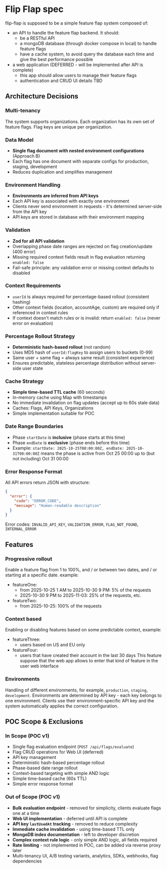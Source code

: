 # Flip Flap spec

flip-flap is supposed to be a simple feature flap system composed of:
- an API to handle the feature flap backend. It should:
  - be a RESTful API
  - a mongoDB database (through docker compose in local) to handle feature flags
  - have a cache system, to avoid query the database each time and give the best performance possible
- a web application (DEFERRED - will be implemented after API is complete)
  - this app should allow users to manage their feature flags
  - authentication and CRUD UI details TBD

## Architecture Decisions

### Multi-tenancy
The system supports organizations. Each organization has its own set of feature flags. Flag keys are unique per organization.

### Data Model
- **Single flag document with nested environment configurations** (Approach B)
- Each flag has one document with separate configs for production, staging, development
- Reduces duplication and simplifies management

### Environment Handling
- **Environments are inferred from API keys**
- Each API key is associated with exactly one environment
- Clients never send environment in requests - it's determined server-side from the API key
- API keys are stored in database with their environment mapping

### Validation
- **Zod for all API validation**
- Overlapping phase date ranges are rejected on flag creation/update (400 error)
- Missing required context fields result in flag evaluation returning `enabled: false`
- Fail-safe principle: any validation error or missing context defaults to disabled

### Context Requirements
- `userId` is always required for percentage-based rollout (consistent hashing)
- Other context fields (location, accountAge, custom) are required only if referenced in context rules
- If context doesn't match rules or is invalid: return `enabled: false` (never error on evaluation)

### Percentage Rollout Strategy
- **Deterministic hash-based rollout** (not random)
- Uses MD5 hash of `userId:flagKey` to assign users to buckets (0-99)
- Same user + same flag = always same result (consistent experience)
- Ensures predictable, stateless percentage distribution without server-side user state

### Cache Strategy
- **Simple time-based TTL cache** (60 seconds)
- In-memory cache using Map with timestamps
- No immediate invalidation on flag updates (accept up to 60s stale data)
- Caches: Flags, API Keys, Organizations
- Simple implementation suitable for POC

### Date Range Boundaries
- Phase `startDate` is **inclusive** (phase starts at this time)
- Phase `endDate` is **exclusive** (phase ends before this time)
- Example: `startDate: 2025-10-25T00:00:00Z, endDate: 2025-10-31T00:00:00Z` means the phase is active from Oct 25 00:00 up to (but not including) Oct 31 00:00

### Error Response Format
All API errors return JSON with structure:
```json
{
  "error": {
    "code": "ERROR_CODE",
    "message": "Human-readable description"
  }
}
```

Error codes: `INVALID_API_KEY`, `VALIDATION_ERROR`, `FLAG_NOT_FOUND`, `INTERNAL_ERROR`

## Features

### Progressive rollout

Enable a feature flag from 1 to 100%, and / or between two dates, and / or starting at a specific date. example:
  - featureOne:
    - from 2025-10-25 1 AM to 2025-10-30 9 PM: 5% of the requests
    - 2025-10-30 9 PM to 2025-11-03: 25% of the requests, etc.
  - featureTwo:
    - from 2025-10-25: 100% of the requests

### Context based

Enabling or disabling features based on some predictable context, example:
  - featureThree:
    - users based on US and EU only
  - featureFour:
    - users that have created their account in the last 30 days
This feature suppose that the web app allows to enter that kind of feature in the user web interface

### Environments

Handling of different environments, for example, `production`, `staging`, `development`.
Environments are determined by API key - each key belongs to one environment.
Clients use their environment-specific API key and the system automatically applies the correct configuration.

## POC Scope & Exclusions

### In Scope (POC v1)
- Single flag evaluation endpoint (`POST /api/flags/evaluate`)
- Flag CRUD operations for Web UI (deferred)
- API key management
- Deterministic hash-based percentage rollout
- Phase-based date range rollout
- Context-based targeting with simple AND logic
- Simple time-based cache (60s TTL)
- Simple error response format

### Out of Scope (POC v1)
- **Bulk evaluation endpoint** - removed for simplicity, clients evaluate flags one at a time
- **Web UI implementation** - deferred until API is complete
- **API key `lastUsedAt` tracking** - removed to reduce complexity
- **Immediate cache invalidation** - using time-based TTL only
- **MongoDB index documentation** - left to developer discretion
- **Complex context rule logic** - only simple AND logic, all fields required
- **Rate limiting** - not implemented in POC, can be added via reverse proxy later
- Multi-tenancy UI, A/B testing variants, analytics, SDKs, webhooks, flag dependencies

